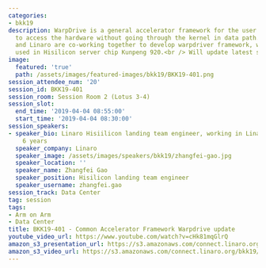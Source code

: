 ```yaml
---
categories:
- bkk19
description: WarpDrive is a general accelerator framework for the user application
  to access the hardware without going through the kernel in data path.<br /> Huawei
  and Linaro are co-working together to develop warpdriver framework, which will be
  used in Hisilicon server chip Kunpeng 920.<br /> Will update latest status.
image:
  featured: 'true'
  path: /assets/images/featured-images/bkk19/BKK19-401.png
session_attendee_num: '20'
session_id: BKK19-401
session_room: Session Room 2 (Lotus 3-4)
session_slot:
  end_time: '2019-04-04 08:55:00'
  start_time: '2019-04-04 08:30:00'
session_speakers:
- speaker_bio: Linaro Hisiilicon landing team engineer, working in Linaro for over
    6 years
  speaker_company: Linaro
  speaker_image: /assets/images/speakers/bkk19/zhangfei-gao.jpg
  speaker_location: ''
  speaker_name: Zhangfei Gao
  speaker_position: Hisilicon landing team engineer
  speaker_username: zhangfei.gao
session_track: Data Center
tag: session
tags:
- Arm on Arm
- Data Center
title: BKK19-401 - Common Accelerator Framework Warpdrive update
youtube_video_url: https://www.youtube.com/watch?v=cHk81mqGlrQ
amazon_s3_presentation_url: https://s3.amazonaws.com/connect.linaro.org/bkk19/presentations/bkk19-401.pdf
amazon_s3_video_url: https://s3.amazonaws.com/connect.linaro.org/bkk19/videos/bkk19-401.mp4
---
```


